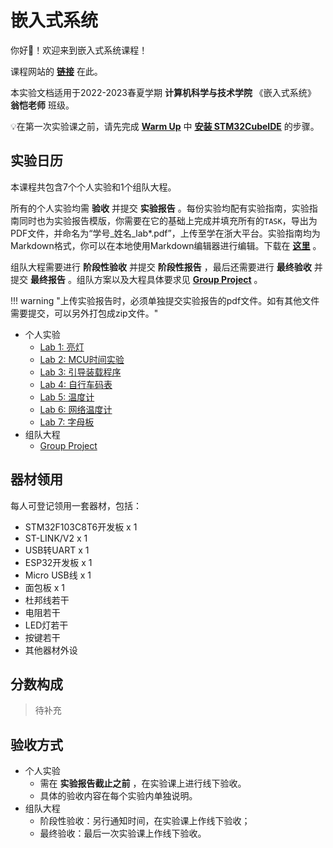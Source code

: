 # 嵌入式系统

你好👋！欢迎来到嵌入式系统课程！

课程网站的 **<u>[链接](https://zjuerdfl.github.io/2023_EBD/)</u>** 在此。

本实验文档适用于2022-2023春夏学期 **计算机科学与技术学院** 《嵌入式系统》 **翁恺老师** 班级。

💡在第一次实验课之前，请先完成 **<u>[Warm Up](https://zjuerdfl.github.io/2023_EBD/warm_up/)</u>** 中 **<u>[安装 STM32CubeIDE](https://zjuerdfl.github.io/2023_EBD/warm_up/#1-stm32cubeide-安装)</u>** 的步骤。

## 实验日历

本课程共包含7个个人实验和1个组队大程。

所有的个人实验均需 **验收** 并提交 **实验报告** 。每份实验均配有实验指南，实验指南同时也为实验报告模版，你需要在它的基础上完成并填充所有的`TASK`，导出为PDF文件，并命名为“学号_姓名_lab*.pdf”，上传至学在浙大平台。实验指南均为Markdown格式，你可以在本地使用Markdown编辑器进行编辑。下载在 **<u>[这里](https://zjuerdfl.github.io/2023_EBD/download/)</u>** 。

组队大程需要进行 **阶段性验收** 并提交 **阶段性报告** ，最后还需要进行 **最终验收** 并提交 **最终报告** 。组队方案以及大程具体要求见 **<u>[Group Project](https://zjuerdfl.github.io/2023_EBD/project/)</u>** 。

!!! warning "上传实验报告时，必须单独提交实验报告的pdf文件。如有其他文件需要提交，可以另外打包成zip文件。"

- 个人实验
  - [Lab 1: 亮灯](https://zjuerdfl.github.io/2023_EBD/lab1/lab1/)
  - [Lab 2: MCU时间实验](https://zjuerdfl.github.io/2023_EBD/lab2/lab2/)
  - [Lab 3: 引导装载程序](https://zjuerdfl.github.io/2023_EBD/lab3/lab3/)
  - [Lab 4: 自行车码表](https://zjuerdfl.github.io/2023_EBD/lab4/lab4/)
  - [Lab 5: 温度计](https://zjuerdfl.github.io/2023_EBD/lab5/lab5/)
  - [Lab 6: 网络温度计](https://zjuerdfl.github.io/2023_EBD/lab6/lab6/)
  - [Lab 7: 字母板](https://zjuerdfl.github.io/2023_EBD/lab7/lab7/)
- 组队大程
  - [Group Project](https://zjuerdfl.github.io/2023_EBD/project/)

## 器材领用

每人可登记领用一套器材，包括：

- STM32F103C8T6开发板 x 1
- ST-LINK/V2 x 1
- USB转UART x 1
- ESP32开发板 x 1
- Micro USB线 x 1
- 面包板 x 1
- 杜邦线若干
- 电阻若干
- LED灯若干
- 按键若干
- 其他器材外设

## 分数构成

> 待补充

## 验收方式

- 个人实验
  - 需在 **实验报告截止之前** ，在实验课上进行线下验收。
  - 具体的验收内容在每个实验内单独说明。
- 组队大程
  - 阶段性验收：另行通知时间，在实验课上作线下验收；
  - 最终验收：最后一次实验课上作线下验收。
